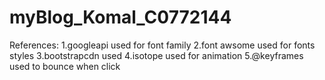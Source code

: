 # myBlog_Komal_C0772144
References:
1.googleapi used for font family
2.font awsome used for fonts styles
3.bootstrapcdn used
4.isotope used for animation
5.@keyframes used to bounce when click
